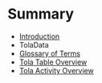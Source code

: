# Summary

* [Introduction](README.md)
* TolaData
* [Glossary of Terms](chapter1.md)
* [Tola Table Overview](tola_table_overview.md)
* [Tola Activity Overview](tola_activity_overview.md)

